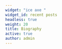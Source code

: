 ```yaml
---
widget: "ice axe "
widget_id: recent posts
headless: true
weight: 20
title: Biography
active: true
author: admin
---
```

